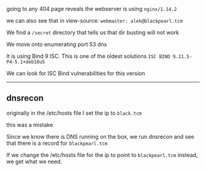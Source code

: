 going to any 404 page reveals the webserver is using `nginx/1.14.2`

we can also see that in view-source: `webmaster: alek@blackpearl.tcm`

We find a `/secret` directory that tells us that dir busting will not work

We move onto enumerating port 53 dns

It is using Bind 9 ISC. This is one of the oldest solutions
`ISC BIND 9.11.5-P4-5.1+deb10u5`


We can look for ISC Bind vulnerabilities for this version


---

## dnsrecon

originally in the /etc/hosts file I set the ip to `black.tcm` 

this was a mistake

Since we know there is DNS running on the box, we run dnsrecon and see that there is a record for `blackpearl.tcm`

If we change the /etc/hosts file for the ip to point to `blackpearl.tcm`  instead, we get what we need. 